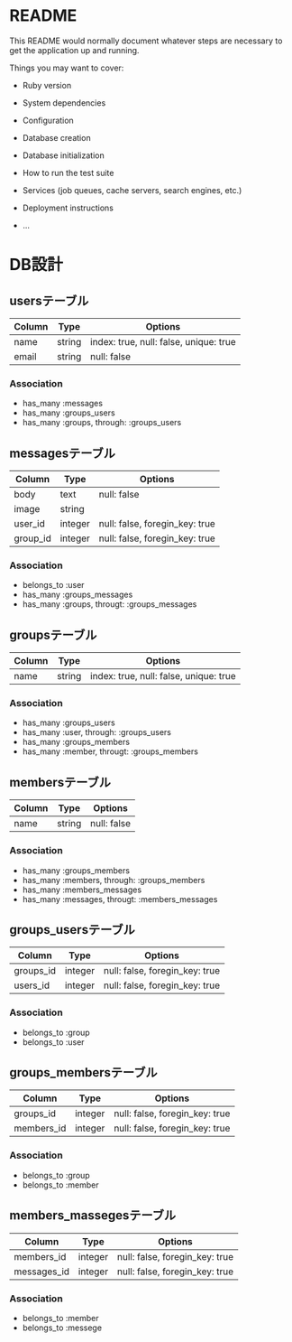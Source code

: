 # README

This README would normally document whatever steps are necessary to get the
application up and running.

Things you may want to cover:

* Ruby version

* System dependencies

* Configuration

* Database creation

* Database initialization

* How to run the test suite

* Services (job queues, cache servers, search engines, etc.)

* Deployment instructions

* ...

# DB設計

## usersテーブル

|Column|Type|Options|
|------|----|-------|
|name|string|index: true, null: false, unique: true|
|email|string|null: false|

### Association
- has_many :messages
- has_many :groups_users
- has_many :groups, through: :groups_users

## messagesテーブル

|Column|Type|Options|
|------|----|-------|
|body|text|null: false|
|image|string||
|user_id|integer|null: false, foregin_key: true|
|group_id|integer|null: false, foregin_key: true|

### Association
- belongs_to :user
- has_many :groups_messages
- has_many :groups, througt: :groups_messages

## groupsテーブル

|Column|Type|Options|
|------|----|-------|
|name|string|index: true, null: false, unique: true|

### Association
- has_many :groups_users
- has_many :user, through: :groups_users
- has_many :groups_members
- has_many :member, througt: :groups_members

## membersテーブル

|Column|Type|Options|
|------|----|-------|
|name|string|null: false|

### Association
- has_many :groups_members
- has_many :members, through: :groups_members
- has_many :members_messages
- has_many :messages, througt: :members_messages

## groups_usersテーブル

|Column|Type|Options|
|------|----|-------|
|groups_id|integer|null: false, foregin_key: true|
|users_id|integer|null: false, foregin_key: true|

### Association
- belongs_to :group
- belongs_to :user

## groups_membersテーブル

|Column|Type|Options|
|------|----|-------|
|groups_id|integer|null: false, foregin_key: true|
|members_id|integer|null: false, foregin_key: true|

### Association
- belongs_to :group
- belongs_to :member

## members_massegesテーブル

|Column|Type|Options|
|------|----|-------|
|members_id|integer|null: false, foregin_key: true|
|messages_id|integer|null: false, foregin_key: true|

### Association
- belongs_to :member
- belongs_to :messege

